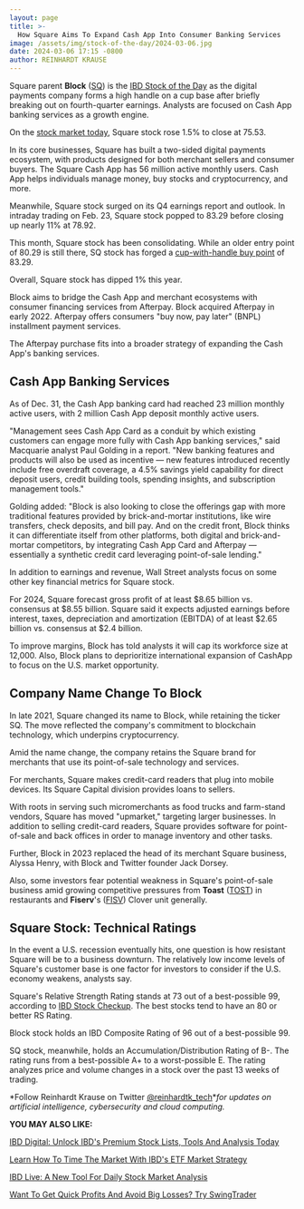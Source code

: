 ```yaml
---
layout: page
title: >-
  How Square Aims To Expand Cash App Into Consumer Banking Services
image: /assets/img/stock-of-the-day/2024-03-06.jpg
date: 2024-03-06 17:15 -0800
author: REINHARDT KRAUSE
---
```







Square parent **Block** ([SQ](https://research.investors.com/quote.aspx?symbol=SQ)) is the [IBD Stock of the Day](https://www.investors.com/research/ibd-stock-of-the-day/) as the digital payments company forms a high handle on a cup base after briefly breaking out on fourth-quarter earnings. Analysts are focused on Cash App banking services as a growth engine.




On the [stock market today](https://www.investors.com/stock-market-today/?), Square stock rose 1.5% to close at 75.53.


In its core businesses, Square has built a two-sided digital payments ecosystem, with products designed for both merchant sellers and consumer buyers. The Square Cash App has 56 million active monthly users. Cash App helps individuals manage money, buy stocks and cryptocurrency, and more.


Meanwhile, Square stock surged on its Q4 earnings report and outlook. In intraday trading on Feb. 23, Square stock popped to 83.29 before closing up nearly 11% at 78.92.


This month, Square stock has been consolidating. While an older entry point of 80.29 is still there, SQ stock has forged a [cup-with-handle buy point](https://www.investors.com/how-to-invest/investors-corner/chart-reading-basics-how-a-buy-point-marks-a-time-of-opportunity/) of 83.29.


Overall, Square stock has dipped 1% this year.


Block aims to bridge the Cash App and merchant ecosystems with consumer financing services from Afterpay. Block acquired Afterpay in early 2022. Afterpay offers consumers "buy now, pay later" (BNPL) installment payment services.


The Afterpay purchase fits into a broader strategy of expanding the Cash App's banking services.


Cash App Banking Services
-------------------------


As of Dec. 31, the Cash App banking card had reached 23 million monthly active users, with 2 million Cash App deposit monthly active users.


"Management sees Cash App Card as a conduit by which existing customers can engage more fully with Cash App banking services," said Macquarie analyst Paul Golding in a report. "New banking features and products will also be used as incentive — new features introduced recently include free overdraft coverage, a 4.5% savings yield capability for direct deposit users, credit building tools, spending insights, and subscription management tools."


Golding added: "Block is also looking to close the offerings gap with more traditional features provided by brick-and-mortar institutions, like wire transfers, check deposits, and bill pay. And on the credit front, Block thinks it can differentiate itself from other platforms, both digital and brick-and-mortar competitors, by integrating Cash App Card and Afterpay — essentially a synthetic credit card leveraging point-of-sale lending."


In addition to earnings and revenue, Wall Street analysts focus on some other key financial metrics for Square stock.


For 2024, Square forecast gross profit of at least $8.65 billion vs. consensus at $8.55 billion. Square said it expects adjusted earnings before interest, taxes, depreciation and amortization (EBITDA) of at least $2.65 billion vs. consensus at $2.4 billion.


To improve margins, Block has told analysts it will cap its workforce size at 12,000. Also, Block plans to deprioritize international expansion of CashApp to focus on the U.S. market opportunity.


Company Name Change To Block
----------------------------


In late 2021, Square changed its name to Block, while retaining the ticker SQ. The move reflected the company's commitment to blockchain technology, which underpins cryptocurrency.


Amid the name change, the company retains the Square brand for merchants that use its point-of-sale technology and services.


For merchants, Square makes credit-card readers that plug into mobile devices. Its Square Capital division provides loans to sellers.


With roots in serving such micromerchants as food trucks and farm-stand vendors, Square has moved "upmarket," targeting larger businesses. In addition to selling credit-card readers, Square provides software for point-of-sale and back offices in order to manage inventory and other tasks.


Further, Block in 2023 replaced the head of its merchant Square business, Alyssa Henry, with Block and Twitter founder Jack Dorsey.


Also, some investors fear potential weakness in Square's point-of-sale business amid growing competitive pressures from **Toast** ([TOST](https://research.investors.com/quote.aspx?symbol=TOST)) in restaurants and **Fiserv**'s ([FISV](https://research.investors.com/quote.aspx?symbol=FISV)) Clover unit generally.


Square Stock: Technical Ratings
-------------------------------


In the event a U.S. recession eventually hits, one question is how resistant Square will be to a business downturn. The relatively low income levels of Square's customer base is one factor for investors to consider if the U.S. economy weakens, analysts say.


Square's Relative Strength Rating stands at 73 out of a best-possible 99, according to [IBD Stock Checkup](https://research.investors.com/stock-checkup/nyse-block-sq.aspx). The best stocks tend to have an 80 or better RS Rating.


Block stock holds an IBD Composite Rating of 96 out of a best-possible 99.


SQ stock, meanwhile, holds an Accumulation/Distribution Rating of B-. The rating runs from a best-possible A+ to a worst-possible E. The rating analyzes price and volume changes in a stock over the past 13 weeks of trading.


*Follow Reinhardt Krause on Twitter [@reinhardtk\_tech](https://twitter.com/reinhardtk_tech)**for updates on artificial intelligence, cybersecurity and cloud computing.*


**YOU MAY ALSO LIKE:**


[IBD Digital: Unlock IBD's Premium Stock Lists, Tools And Analysis Today](https://www.investors.com/product/ibd-digital/?artProdLink=IBD_Digital)


[Learn How To Time The Market With IBD's ETF Market Strategy](https://www.investors.com/market-trend/ibds-etf-market-strategy/ibds-etf-market-strategy/)


[IBD Live: A New Tool For Daily Stock Market Analysis](https://www.investors.com/research/stock-market-analysis-start-day-ibd-live/)


[Want To Get Quick Profits And Avoid Big Losses? Try SwingTrader](https://www.investors.com/product/swingtrader/?artProdLink=Swingtrader)





